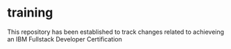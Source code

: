 # training

This repository has been established to track changes related to achieveing an IBM Fullstack Developer Certification
